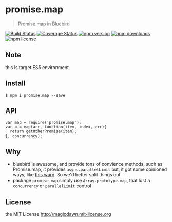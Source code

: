 # promise.map
> Promise.map in Bluebird

[![Build Status](https://travis-ci.org/magicdawn/promise.map.svg)](https://travis-ci.org/magicdawn/promise.map)
[![Coverage Status](https://coveralls.io/repos/github/magicdawn/promise.map/badge.svg?branch=master)](https://coveralls.io/github/magicdawn/promise.map?branch=master)
[![npm version](https://img.shields.io/npm/v/promise.map.svg)](https://www.npmjs.com/package/promise.map)
[![npm downloads](https://img.shields.io/npm/dm/promise.map.svg)](https://www.npmjs.com/package/promise.map)
[![npm license](https://img.shields.io/npm/l/promise.map.svg)](http://magicdawn.mit-license.org)

## Note
this is target ES5 environment.

## Install
```
$ npm i promise.map --save
```

## API

```
var map = require('promise.map');
var p = map(arr, function(item, index, arr){
  return getOtherPromise(item);
}, concurrency);
```

## Why

- bluebird is awesome, and provide tons of convience methods, such as Promise.map, it provides `async.parallelLimit`
  but, it got some opinioned ways, like [this warn](https://github.com/petkaantonov/bluebird/issues/508#issuecomment-193173681).
  So we'd better split things out.
- package `promise-map` simply use `Array.prototype.map`, that lost a `concurrency` or `parallelLimit` control

## License

the MIT License http://magicdawn.mit-license.org